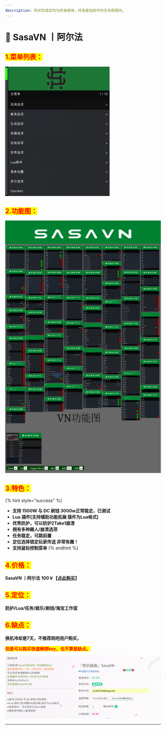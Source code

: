 ```yaml
---
description: 购买完成后均为终身使用，终身是指软件的生命周期内。
---
```


# 💚 SasaVN 丨阿尔法

## <mark style="color:red;">1.菜单列表：</mark>

![](assets/image-20220404160728658.png)

## <mark style="color:red;">2.功能图：</mark>

![若看不清，请复制到桌面](../../../.gitbook/assets/vn功能图.png)

## <mark style="color:red;">3.特色：</mark>

{% hint style="success" %}
* **支持 1500W 与 DC 刷钱 3000w正常稳定，已测试**
* **Lua.插件\[支持辅助功能拓展 插件为Lua格式]**
* **优秀防护，可以防护2Take1崩溃**
* **拥有多种踢人/崩溃选项**
* **任务稳定，可跳前置**
* **定位选择锁定玩家传送 非常有趣！**
* **支持鼠标控制菜单**
{% endhint %}

## <mark style="color:red;">4.价格：</mark>

**SasaVN 丨阿尔法**               **100￥【**[**点此购买**](https://ruohanfkw.shop/?code=ZnJvbT0xMDA2JmE9MiZiPTc1)**】**

## <mark style="color:red;">**5.定位：**</mark>

**防护/Lua/任务/娱乐/刷钱/淘宝工作室**

## <mark style="color:red;">**6.缺点：**</mark>

**换机冷却是7天，不推荐网吧用户购买，**

<mark style="color:red;">**但是可以购买快速解绑key，也不算是缺点。**</mark>

![](../../../.gitbook/assets/0b2f7a23990690f9bb3b2d703fd7f53.png)

****
